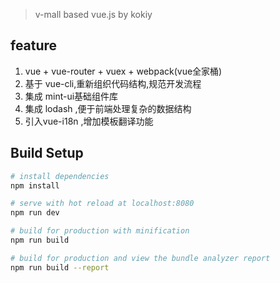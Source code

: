 
> v-mall based vue.js by kokiy


## feature
1. vue + vue-router + vuex + webpack(vue全家桶)
2. 基于 vue-cli,重新组织代码结构,规范开发流程
3. 集成 mint-ui基础组件库
4. 集成 lodash ,便于前端处理复杂的数据结构
5. 引入vue-i18n ,增加模板翻译功能


## Build Setup

``` bash
# install dependencies
npm install

# serve with hot reload at localhost:8080
npm run dev

# build for production with minification
npm run build

# build for production and view the bundle analyzer report
npm run build --report



